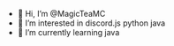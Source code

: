 - 👋 Hi, I’m @MagicTeaMC
- 👀 I’m interested in discord.js python java
- 🌱 I’m currently learning java

<!---
MagicTeaMC/MagicTeaMC is a ✨ special ✨ repository because its `README.md` (this file) appears on your GitHub profile.
You can click the Preview link to take a look at your changes.
--->
